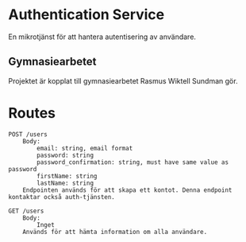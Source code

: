 # Authentication Service
En mikrotjänst för att hantera autentisering av användare.

## Gymnasiearbetet
Projektet är kopplat till gymnasiearbetet Rasmus Wiktell Sundman gör.

# Routes
```
POST /users
    Body:
        email: string, email format
        password: string
        password_confirmation: string, must have same value as password
        firstName: string
        lastName: string
    Endpointen används för att skapa ett kontot. Denna endpoint kontaktar också auth-tjänsten.

GET /users
    Body:
        Inget
    Används för att hämta information om alla användare.
```
